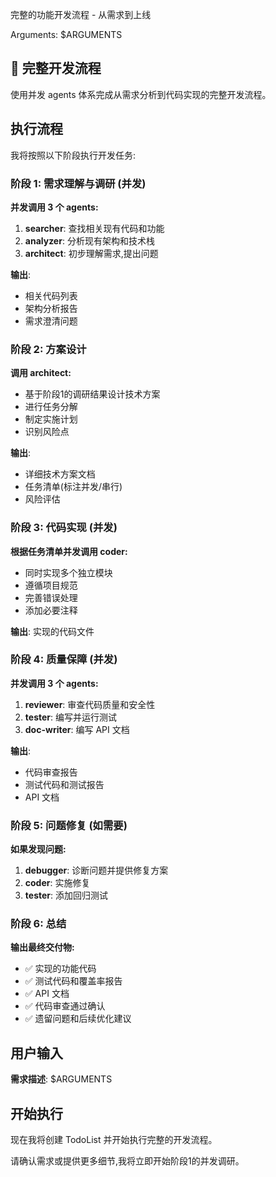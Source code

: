完整的功能开发流程 - 从需求到上线

Arguments: $ARGUMENTS

## 🚀 完整开发流程

使用并发 agents 体系完成从需求分析到代码实现的完整开发流程。

## 执行流程

我将按照以下阶段执行开发任务:

### 阶段 1: 需求理解与调研 (并发)

**并发调用 3 个 agents:**
1. **searcher**: 查找相关现有代码和功能
2. **analyzer**: 分析现有架构和技术栈
3. **architect**: 初步理解需求,提出问题

**输出**:
- 相关代码列表
- 架构分析报告
- 需求澄清问题

### 阶段 2: 方案设计

**调用 architect:**
- 基于阶段1的调研结果设计技术方案
- 进行任务分解
- 制定实施计划
- 识别风险点

**输出**:
- 详细技术方案文档
- 任务清单(标注并发/串行)
- 风险评估

### 阶段 3: 代码实现 (并发)

**根据任务清单并发调用 coder:**
- 同时实现多个独立模块
- 遵循项目规范
- 完善错误处理
- 添加必要注释

**输出**: 实现的代码文件

### 阶段 4: 质量保障 (并发)

**并发调用 3 个 agents:**
1. **reviewer**: 审查代码质量和安全性
2. **tester**: 编写并运行测试
3. **doc-writer**: 编写 API 文档

**输出**:
- 代码审查报告
- 测试代码和测试报告
- API 文档

### 阶段 5: 问题修复 (如需要)

**如果发现问题:**
1. **debugger**: 诊断问题并提供修复方案
2. **coder**: 实施修复
3. **tester**: 添加回归测试

### 阶段 6: 总结

**输出最终交付物:**
- ✅ 实现的功能代码
- ✅ 测试代码和覆盖率报告
- ✅ API 文档
- ✅ 代码审查通过确认
- ✅ 遗留问题和后续优化建议

## 用户输入

**需求描述**: $ARGUMENTS

## 开始执行

现在我将创建 TodoList 并开始执行完整的开发流程。

请确认需求或提供更多细节,我将立即开始阶段1的并发调研。
